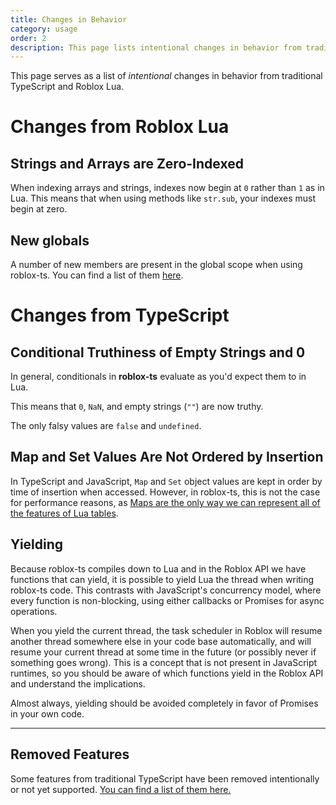 ```yaml
---
title: Changes in Behavior
category: usage
order: 2
description: This page lists intentional changes in behavior from traditional TypeScript and Roblox Lua.
---
```

This page serves as a list of _intentional_ changes in behavior from traditional TypeScript and Roblox Lua.

# Changes from Roblox Lua

## Strings and Arrays are Zero-Indexed

When indexing arrays and strings, indexes now begin at `0` rather than `1` as in Lua. This means that when using methods like `str.sub`, your indexes must begin at zero.

## New globals

A number of new members are present in the global scope when using roblox-ts. You can find a list of them [here](/docs/usage/compiler-builtins).

# Changes from TypeScript

## Conditional Truthiness of Empty Strings and 0
In general, conditionals in **roblox-ts** evaluate as you'd expect them to in Lua.

This means that `0`, `NaN`, and empty strings (`""`) are now truthy.

The only falsy values are `false` and `undefined`.

## Map and Set Values Are Not Ordered by Insertion
In TypeScript and JavaScript, `Map` and `Set` object values are kept in order by time of insertion when accessed. However, in roblox-ts, this is not the case for performance reasons, as [Maps are the only way we can represent all of the features of Lua tables](/docs/usage/workflow-issues#objects-may-only-have-string-keys).

## Yielding
Because roblox-ts compiles down to Lua and in the Roblox API we have functions that can yield, it is possible to yield Lua the thread when writing roblox-ts code. This contrasts with JavaScript's concurrency model, where every function is non-blocking, using either callbacks or Promises for async operations.

When you yield the current thread, the task scheduler in Roblox will resume another thread somewhere else in your code base automatically, and will resume your current thread at some time in the future (or possibly never if something goes wrong). This is a concept that is not present in JavaScript runtimes, so you should be aware of which functions yield in the Roblox API and understand the implications.

Almost always, yielding should be avoided completely in favor of Promises in your own code.


***

## Removed Features
Some features from traditional TypeScript have been removed intentionally or not yet supported.
[You can find a list of them here.](/docs/usage/workflow-issues#objects-may-only-have-string-keys)
